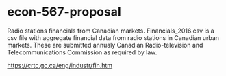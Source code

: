 # econ-567-proposal
Radio stations financials from Canadian markets.
Financials_2016.csv is a csv file with aggregate financial data from radio stations in Canadian urban markets. These are submitted annualy  Canadian Radio-television and Telecommunications Commission as required by law.

https://crtc.gc.ca/eng/industr/fin.htm

